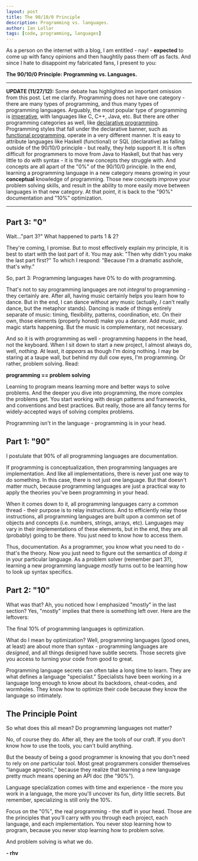 ```yaml
---
layout: post
title: The 90/10/0 Principle
description: Programming vs. languages.
author: Ian Lollar
tags: [code, programming, languages]
---
```


As a person on the internet with a blog, I am entitled - nay! - **expected** to come up with fancy opinions and then haughtily pass them off as facts. And since I hate to disappoint my fabricated fans, I present to you:

**The 90/10/0 Principle: Programming vs. Languages.**

<!--more-->

---

**UPDATE (11/27/12):**
Some debate has highlighted an important omission from this post. Let me clarify. Programming does not have one category - there are many types of programming, and thus many types of programming languages. Arguably, the most popular type of programming is [imperative](http://en.wikipedia.org/wiki/Imperative_programming), with languages like C, C++, Java, etc. But there are other programming categories as well, like [declarative programming](http://en.wikipedia.org/wiki/Declarative_programming). Programming styles that fall under the declarative banner, such as [functional programming](http://en.wikipedia.org/wiki/Functional_programming), operate in a very different manner. It is easy to attribute languages like Haskell (functional) or SQL (declarative) as falling outside of the 90/10/0 principle - but really, they help support it. It is often difficult for programmers to move from Java to Haskell, but that has very little to do with syntax - it is the new concepts they struggle with. And concepts are all apart of the "0%" of the 90/10/0 principle. In the end, learning a programming language in a new category means growing in your **conceptual** knowledge of programming. Those new concepts improve your problem solving skills,  and result in the ability to more easily move between languages in that new category. At that point, it is back to the "90%" documentation and "10%" optimization.

---

## Part 3: "0"
Wait..."part 3?" What happened to parts 1 & 2?

They're coming, I promise. But to most effectively explain my principle, it is best to start with the last part of it. You may ask: "Then why didn't you make the last part first?" To which I respond: "Because I'm a dramatic asshole, that's why."

So, part 3: Programming languages have 0% to do with programming.

That's not to say programming languages are not *integral* to programming - they certainly are. After all, having music certainly helps you learn how to dance. But in the end, I can dance without any music (actually, *I* can't really dance, but the metaphor stands). Dancing is made of things entirely separate of music: timing, flexibility, patterns, coordination, etc. On their own, those elements (properly honed) make you a dancer. Add music, and magic starts happening. But the music is complementary, not necessary.

And so it is with programming as well - programming happens in the head, not the keyboard. When I sit down to start a new project, I almost always do, well, *nothing*. At least, it *appears* as though I'm doing nothing. I may be staring at a taupe wall, but behind my dull cow eyes, I'm programming. Or rather, problem solving. Read:

**programming == problem solving**

Learning to program means learning more and better ways to solve problems. And the deeper you dive into programming, the more complex the problems get. You start working with design patterns and frameworks, and conventions and best practices. But really, those are all fancy terms for widely-accepted ways of solving complex problems.

Programming isn't in the language - programming is in your head.

## Part 1: "90"
I postulate that 90% of all programming languages are documentation.

If programming is conceptualization, then programming languages are implementation. And like all implementations, there is never just one way to do something. In this case, there is not just one language. But that doesn't matter much, because programming languages are just a practical way to apply the theories you've been programming in your head.

When it comes down to it, all programming languages carry a common thread - their purpose is to relay instructions. And to efficiently relay those instructions, all programming languages are built upon a common set of objects and concepts (i.e. numbers, strings, arrays, etc). Languages may vary in their implementations of these elements, but in the end, they are all (probably) going to be there. You just need to know how to access them.

Thus, documentation. As a programmer, you know what you need to do - that's the theory. Now you just need to figure out the semantics of *doing it* in your particular language. As a problem solver (remember part 3?), learning a new programming language *mostly* turns out to be learning how to look up syntax specifics.

## Part 2: "10"
What was that? Ah, you noticed how I emphasized "mostly" in the last section? Yes, "mostly" implies that there is something left over. Here are the leftovers:

The final 10% of programming languages is optimization.

What do I mean by optimization? Well, programming languages (good ones, at least) are about more than syntax - programming languages are *designed*, and all things designed have subtle secrets. Those secrets give you access to turning your code from good to great.

Programming language secrets can often take a long time to learn. They are what defines a language "specialist." Specialists have been working in a language long enough to know about its backdoors, cheat-codes, and wormholes. They know how to optimize their code because they know the language so intimately.

## The Principle Point
So what does this all mean? Do programming languages not matter?

No, of course they do. After all, they are the tools of our craft. If you don't know how to use the tools, you can't build anything.

But the beauty of being a good programmer is knowing that you don't need to rely on *one* particular tool. Most great programmers consider themselves "language agnostic," because they realize that learning a new language pretty much means opening an API doc (the "90%").

Language specialization comes with time and experience - the more you work in a language, the more you'll uncover its fun, dirty little secrets. But remember, specializing is still only the 10%.

Focus on the "0%", the real programming - the stuff in your head. Those are the principles that you'll carry with you through each project, each language, and each implementation. You never stop learning how to program, because you never stop learning how to problem solve.

And problem solving is what we do.

**- rhv**

